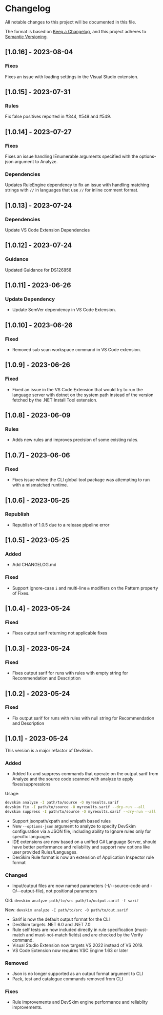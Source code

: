 # Changelog
All notable changes to this project will be documented in this file.

The format is based on [Keep a Changelog](https://keepachangelog.com/en/1.1.0/),
and this project adheres to [Semantic Versioning](https://semver.org/spec/v2.0.0.html).

## [1.0.16] - 2023-08-04
### Fixes
Fixes an issue with loading settings in the Visual Studio extension.

## [1.0.15] - 2023-07-31
### Rules
Fix false positives reported in #344, #548 and #549.

## [1.0.14] - 2023-07-27
### Fixes
Fixes an issue handling IEnumerable arguments specified with the options-json argument to Analyze.

### Dependencies
Updates RuleEngine dependency to fix an issue with handling matching strings with `//` in languages that use `//` for inline comment format.

## [1.0.13] - 2023-07-24
### Dependencies
Update VS Code Extension Dependencies

## [1.0.12] - 2023-07-24
### Guidance
Updated Guidance for DS126858 

## [1.0.11] - 2023-06-26
### Update Dependency
- Update SemVer dependency in VS Code Extension.

## [1.0.10] - 2023-06-26
### Fixed
- Removed sub scan workspace command in VS Code extension.

## [1.0.9] - 2023-06-26
### Fixed
- Fixed an issue in the VS Code Extension that would try to run the language server with dotnet on the system path instead of the version fetched by the .NET Install Tool extension.

## [1.0.8] - 2023-06-09
### Rules
- Adds new rules and improves precision of some existing rules.

## [1.0.7] - 2023-06-06
### Fixed
- Fixes issue where the CLI global tool package was attempting to run with a mismatched runtime.

## [1.0.6] - 2023-05-25
### Republish
- Republish of 1.0.5 due to a release pipeline error

## [1.0.5] - 2023-05-25
### Added
- Add CHANGELOG.md

### Fixed
- Support ignore-case `i` and multi-line `m` modifiers on the Pattern property of Fixes.

## [1.0.4] - 2023-05-24
### Fixed
- Fixes output sarif returning not applicable fixes

## [1.0.3] - 2023-05-24
### Fixed
- Fixes output sarif for runs with rules with empty string for Recommendation and Description

## [1.0.2] - 2023-05-24
### Fixed
- Fix output sarif for runs with rules with null string for Recommendation and Description

## [1.0.1] - 2023-05-24
This version is a major refactor of DevSkim.

### Added
- Added fix and suppress commands that operate on the output sarif from Analyze and the source code scanned with analyze to apply fixes/suppressions

Usage: 
```bash
devskim analyze -I path/to/source -O myresults.sarif​
devskim fix -I path/to/source -O myresults.sarif --dry-run --all​
devskim suppress -I path/to/source -O myresults.sarif --dry-run --all
```
- Support jsonpath/xpath and ymlpath based rules
- New `--options-json` argument to analyze to specify DevSkim configuration via a JSON file, including ability to Ignore rules only for specific languages
- IDE extensions are now based on a unified C# Language Server, should have better performance and reliability and support new options like user provided Rules/Languages.
- DevSkim Rule format is now an extension of Application Inspector rule format

### Changed
- Input/output files are now named parameters (-I/--source-code and -O/--output-file), not positional parameters

Old: `devskim analyze path/to/src path/to/output.sarif -f sarif`

New: `devskim analyze -I path/to/src -O path/to/out.sarif`
- Sarif is now the default output format for the CLI
- DevSkim targets .NET 6.0 and .NET 7.0
- Rule self tests are now included directly in rule specification (must-match and must-not-match fields) and are checked by the Verify command.
- Visual Studio Extension now targets VS 2022 instead of VS 2019.
- VS Code Extension now requires VSC Engine 1.63 or later

### Removed
- Json is no longer supported as an output format argument to CLI
- Pack, test and catalogue commands removed from CLI

### Fixes
- Rule improvements and DevSkim engine performance and reliablity improvements.
